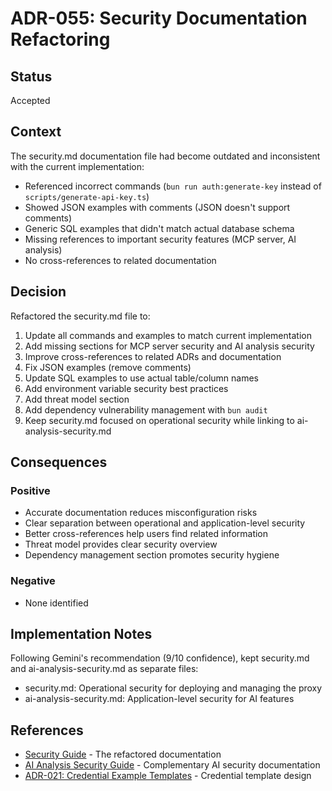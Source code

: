 # ADR-055: Security Documentation Refactoring

## Status

Accepted

## Context

The security.md documentation file had become outdated and inconsistent with the current implementation:

- Referenced incorrect commands (`bun run auth:generate-key` instead of `scripts/generate-api-key.ts`)
- Showed JSON examples with comments (JSON doesn't support comments)
- Generic SQL examples that didn't match actual database schema
- Missing references to important security features (MCP server, AI analysis)
- No cross-references to related documentation

## Decision

Refactored the security.md file to:

1. Update all commands and examples to match current implementation
2. Add missing sections for MCP server security and AI analysis security
3. Improve cross-references to related ADRs and documentation
4. Fix JSON examples (remove comments)
5. Update SQL examples to use actual table/column names
6. Add environment variable security best practices
7. Add threat model section
8. Add dependency vulnerability management with `bun audit`
9. Keep security.md focused on operational security while linking to ai-analysis-security.md

## Consequences

### Positive

- Accurate documentation reduces misconfiguration risks
- Clear separation between operational and application-level security
- Better cross-references help users find related information
- Threat model provides clear security overview
- Dependency management section promotes security hygiene

### Negative

- None identified

## Implementation Notes

Following Gemini's recommendation (9/10 confidence), kept security.md and ai-analysis-security.md as separate files:

- security.md: Operational security for deploying and managing the proxy
- ai-analysis-security.md: Application-level security for AI features

## References

- [Security Guide](../../03-Operations/security.md) - The refactored documentation
- [AI Analysis Security Guide](../../03-Operations/ai-analysis-security.md) - Complementary AI security documentation
- [ADR-021: Credential Example Templates](./adr-021-credential-example-templates.md) - Credential template design
